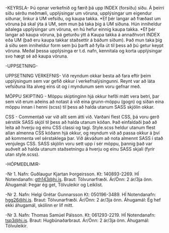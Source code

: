-KEYRSLA-
Þú opnar verkefnið og færð þá upp INDEX (forsíðu) síðu. Á þeirri síðu sérðu meðmæli, upplýsingar um vöruna, upplýsingar um
eigendur síðunar, linkur á UM vefsíðu, og kaupa takka. 
*Ef þér langar að fræðast um vöruna þá skal ýta á UM, sem mun þá taka þig á UM síðuna. Hún inniheldur aðalega upplýsingar um 
vöruna, en hú hefur einnig kaupa takka. 
*Ef þér langar að kaupa vöruna, þá geturðu ýtt á Kaupa takka á annaðhvort INDEX eða UM (það eru kaupa takkar staðsettir á báðum
síðum). Það mun taka þig á síðu sem inniheldur form sem þú þarft að fylla út til þess að þú getur keypt vöruna. Meðal þessa
upplýsinga er t.d. nafn, kennitala og korta upplýsingar svo hægt sé að kaupa vöruna.

-UPPSETNING-

UPPSETNING VERKEFNIS-
Við reyndum okkar besta að fara eftir þeim upplýsingum sem var gefið okkur í verkefnalýsingunni. Reynt var að láta vefsíðuna
líta alveg eins út og í myndunum sem voru gefnar með.

MÖPPU SKIPTING -
Möppu skiptinginn hjá okkur hefði mátt vera betri, þar sem við erum aðeins að notast á við eina grunn-möppu (gogn) og síðan
eina möppu innan í henni (scss) til þess að halda utanum SASS skjölin okkar.

CSS - 
Commentað var við allt sem átti við. Varðani flest CSS, þá voru gerð sérstök SASS skjöl til þess að halda utanum kóðan.
Það einfaldaði það að leita að hverju og einu CSS classi og tagi. Style.scss heldur utanum flest allan almenna CSS kóðann
hjá okkur, og reyndum við að passa okkur á því að kommenta vel sérstaklega þar.
Við ákváðum að nota almennt SASS í stað venjulegs CSS. SASS skjölin voru sett upp í sér möppu, þannig það var auðvelt að 
halda utanum staðsetningu á hverju og einu SASS skjali (fyrir utan style.scss).

-HÓPMEÐLIMIR-

-Nr 1.
Nafn: Guðlaugur Kjartan Þorgeirsson.
Kt: 140893-2269.
HÍ Notendanafn: gth143@hi.is.
Braut: Tölvunarfræði.
Ár/Önn: 2 ár/3ja önn.
Áhugamál: Þegar ég get, Tölvuleikir og Leiklist.

-Nr 2.
Nafn: Helgi Grétar Gunnarsson
Kt: 050196-3489.
HÍ Notendanafn: hgg26@hi.is.
Braut: Tölvunarfræði.
Ár/Önn: 2 ár/3ja önn.
Áhugamál: Ég hef ekki áhugamál, skólinn er líf mitt.

-Nr 3.
Nafn: Thomas Samúel Pálsson.
Kt: 061293-2219.
HÍ Notendanafn: tsp3@hi.is.
Braut: Hugbúnaðarbraut.
Ár/Önn: 2 ár/3ja önn.
Áhugamál: Tölvuleikir.
